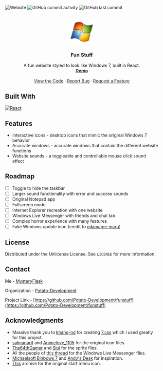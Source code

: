 ![Website](https://img.shields.io/website?url=http%3A//reactfunstuff.vercel.app)
![GitHub commit activity](https://img.shields.io/github/commit-activity/t/Potato-Development/funstuff)
![GitHub last commit](https://img.shields.io/github/last-commit/Potato-Development/funstuff)

<br />
<div align="center">
  <a href="https://github.com/Potato-Development/funstuff">
    <img src="logo180.png" alt="Logo" width="80" height="80">
  </a>

<h3 align="center">Fun Stuff</h3>

  <p align="center">
    A fun website styled to look like Windows 7, built in React.
    <br />
    <a href="https://reactfunstuff.vercel.app"><strong>Demo</strong></a>
    <br />
    <br />
    <a href="https://github.com/Potato-Development/funstuff/blob/master/src/App.js">View the Code</a>
    ·
    <a href="https://github.com/Potato-Development/funstuff/issues/new?labels=bug&template=bug-report---.md">Report Bug</a>
    ·
    <a href="https://github.com/Potato-Development/funstuff/issues/new?labels=enhancement&template=feature-request---.md">Request a Feature</a>
  </p>
</div>

## Built With

[![React][React.js]][React-url]

## Features

* Interactive icons - desktop icons that mimic the original Windows 7 behavior
* Accurate windows - accurate windows that contain the different website functions
* Website sounds - a toggleable and controllable mouse click sound effect

## Roadmap

- [ ] Toggle to hide the taskbar
- [ ] Larger sound functionality with error and success sounds
- [ ] Original Notepad app
- [ ] Fullscreen mode
- [ ] Internet Explorer recreation with one website
- [ ] Windows Live Messenger with friends and chat tab
- [ ] Complex horror experience with many features
- [ ] Fake Windows update icon (credit to [edamame-maru](https://github.com/edamame-maru))

## License

Distributed under the Unlicense License. See `LICENSE` for more information.

## Contact

Me - [MysteryFlask](https://github.com/MysteryFlask)

Organization - [Potato-Development](https://github.com/Potato-Development)

Project Link - [https://github.com/Potato-Development/funstuff](https://github.com/Potato-Development/funstuff)

## Acknowledgments

* Massive thank you to [khang-nd](https://github.com/khang-nd) for creating [7.css](https://github.com/khang-nd/7.css) which I used greatly for this project.
* [salmanarif](https://www.deviantart.com/salmanarif) and [Animelove_1105](http://www.rw-designer.com/user/105799) for the original icon files.
* [The64thGamer](https://www.spriters-resource.com/submitter/The64thGamer/) and [Siul](https://www.spriters-resource.com/submitter/Siul/) for the sprite files.
* All the people of [this thread](https://wink.messengergeek.com/t/resource-hacking-wlm-2009) for the Windows Live Messenger files.
* [Michaelsoft Binbows 7](https://win7.nota-robot.com/) and [Andy's Desk](https://desk.glitchy.website/) for inspiration.
* [This](https://archive.org/details/explorer-archive) archive for the original start menu icon.

[React.js]: https://img.shields.io/badge/React-20232A?style=for-the-badge&logo=react&logoColor=61DAFB
[React-url]: https://reactjs.org/
